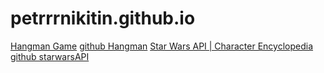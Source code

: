 # petrrrnikitin.github.io
[Hangman Game](https://petrrrnikitin.github.io/Hangman/)
[github Hangman](https://github.com/petrrrnikitin/Hangman-Game)
[Star Wars API | Character Encyclopedia](https://petrrrnikitin.github.io/starwarsAPI/)
[github starwarsAPI](https://github.com/petrrrnikitin/starwarsapi)


